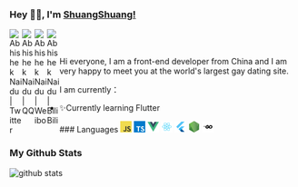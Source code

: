 ### Hey 👋🏽, I'm [ShuangShuang!](https://wldss.cn) 

<div>
  <a href="https://x.com/WldssYa">
  <img align="left" alt="Abhishek Naidu | Twitter" width="22px" src="https://cdn.jsdelivr.net/npm/simple-icons@v3/icons/twitter.svg" />
</a>
   <a href="https://qm.qq.com/q/vWJn530AGQ">
  <img align="left" alt="Abhishek Naidu | QQ" width="22px" src="https://cdn.jsdelivr.net/npm/simple-icons@v3/icons/tencentqq.svg" />
</a>
   <a href="https://twitter.com/geeky_abhiz">
  <img align="left" alt="Abhishek Naidu | Weibo" width="22px" src="https://cdn.jsdelivr.net/npm/simple-icons@v3/icons/sinaweibo.svg" />
</a>
   <a href="https://twitter.com/geeky_abhiz">
  <img align="left" alt="Abhishek Naidu | BiliBili" width="22px" src="https://cdn.jsdelivr.net/npm/simple-icons@v3/icons/bilibili.svg" />
</a>
</div>
<br />
<br />

<p>Hi everyone, I am a front-end developer from China and I am very happy to meet you at the world's largest gay dating site.</p>
<p>I am currently：</p>
<ul>
  <li>
    ✨Currently learning Flutter
  </li>
</ul>
<!---
wuliaoshuang/wuliaoshuang is a ✨ special ✨ repository because its `README.md` (this file) appears on your GitHub profile.
You can click the Preview link to take a look at your changes.
--->
### Languages
<code><img height="20" src="https://raw.githubusercontent.com/github/explore/80688e429a7d4ef2fca1e82350fe8e3517d3494d/topics/javascript/javascript.png"></code>
<code><img height="20" src="https://raw.githubusercontent.com/github/explore/80688e429a7d4ef2fca1e82350fe8e3517d3494d/topics/typescript/typescript.png"></code>
<code><img height="20" src="https://raw.githubusercontent.com/github/explore/80688e429a7d4ef2fca1e82350fe8e3517d3494d/topics/vue/vue.png"></code>
<code><img height="20" src="https://raw.githubusercontent.com/github/explore/80688e429a7d4ef2fca1e82350fe8e3517d3494d/topics/react/react.png"></code>
<code><img height="20" src="https://raw.githubusercontent.com/github/explore/80688e429a7d4ef2fca1e82350fe8e3517d3494d/topics/flutter/flutter.png"></code>
<code><img height="20" src="https://raw.githubusercontent.com/github/explore/80688e429a7d4ef2fca1e82350fe8e3517d3494d/topics/nodejs/nodejs.png"></code>
<code><img height="20" src="https://raw.githubusercontent.com/github/explore/80688e429a7d4ef2fca1e82350fe8e3517d3494d/topics/go/go.png"></code>

### My Github Stats
![github stats](https://github-readme-stats.vercel.app/api?username=SulthanNK&show_icons=true)
